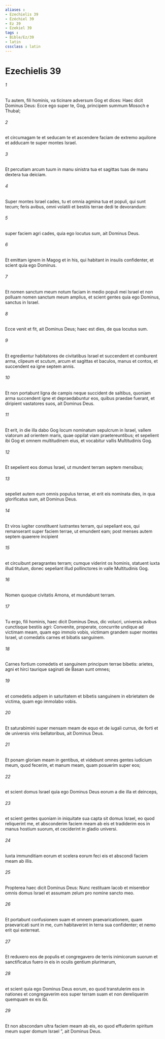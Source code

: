 ```yaml
---
aliases : 
- Ezechielis 39
- Ézéchiel 39
- Ez 39
- Ezekiel 39
tags : 
- Bible/Ez/39
- latin
cssclass : latin
---
```


# Ezechielis 39

###### 1
Tu autem, fili hominis, va ticinare adversum Gog et dices: Haec dicit Dominus Deus: Ecce ego super te, Gog, principem summum Mosoch e Thubal; 
###### 2
et circumagam te et seducam te et ascendere faciam de extremo aquilone et adducam te super montes Israel. 
###### 3
Et percutiam arcum tuum in manu sinistra tua et sagittas tuas de manu dextera tua deiciam. 
###### 4
Super montes Israel cades, tu et omnia agmina tua et populi, qui sunt tecum; feris avibus, omni volatili et bestiis terrae dedi te devorandum: 
###### 5
super faciem agri cades, quia ego locutus sum, ait Dominus Deus. 
###### 6
Et emittam ignem in Magog et in his, qui habitant in insulis confidenter, et scient quia ego Dominus. 
###### 7
Et nomen sanctum meum notum faciam in medio populi mei Israel et non polluam nomen sanctum meum amplius, et scient gentes quia ego Dominus, sanctus in Israel. 
###### 8
Ecce venit et fit, ait Dominus Deus; haec est dies, de qua locutus sum.
###### 9
Et egredientur habitatores de civitatibus Israel et succendent et comburent arma, clipeum et scutum, arcum et sagittas et baculos, manus et contos, et succendent ea igne septem annis. 
###### 10
Et non portabunt ligna de campis neque succident de saltibus, quoniam arma succendent igne et depraedabuntur eos, quibus praedae fuerant, et diripient vastatores suos, ait Dominus Deus.
###### 11
Et erit, in die illa dabo Gog locum nominatum sepulcrum in Israel, vallem viatorum ad orientem maris, quae oppilat viam praetereuntibus; et sepelient ibi Gog et omnem multitudinem eius, et vocabitur vallis Multitudinis Gog. 
###### 12
Et sepelient eos domus Israel, ut mundent terram septem mensibus; 
###### 13
sepeliet autem eum omnis populus terrae, et erit eis nominata dies, in qua glorificatus sum, ait Dominus Deus. 
###### 14
Et viros iugiter constituent lustrantes terram, qui sepeliant eos, qui remanserant super faciem terrae, ut emundent eam; post menses autem septem quaerere incipient 
###### 15
et circuibunt peragrantes terram; cumque viderint os hominis, statuent iuxta illud titulum, donec sepeliant illud pollinctores in valle Multitudinis Gog. 
###### 16
Nomen quoque civitatis Amona, et mundabunt terram.
###### 17
Tu ergo, fili hominis, haec dicit Dominus Deus, dic volucri, universis avibus cunctisque bestiis agri: Convenite, properate, concurrite undique ad victimam meam, quam ego immolo vobis, victimam grandem super montes Israel, ut comedatis carnes et bibatis sanguinem. 
###### 18
Carnes fortium comedetis et sanguinem principum terrae bibetis: arietes, agni et hirci taurique saginati de Basan sunt omnes; 
###### 19
et comedetis adipem in saturitatem et bibetis sanguinem in ebrietatem de victima, quam ego immolabo vobis. 
###### 20
Et saturabimini super mensam meam de equo et de iugali currus, de forti et de universis viris bellatoribus, ait Dominus Deus.
###### 21
Et ponam gloriam meam in gentibus, et videbunt omnes gentes iudicium meum, quod fecerim, et manum meam, quam posuerim super eos; 
###### 22
et scient domus Israel quia ego Dominus Deus eorum a die illa et deinceps, 
###### 23
et scient gentes quoniam in iniquitate sua capta sit domus Israel, eo quod reliquerint me, et absconderim faciem meam ab eis et tradiderim eos in manus hostium suorum, et ceciderint in gladio universi. 
###### 24
Iuxta immunditiam eorum et scelera eorum feci eis et abscondi faciem meam ab illis.
###### 25
Propterea haec dicit Dominus Deus: Nunc restituam Iacob et miserebor omnis domus Israel et assumam zelum pro nomine sancto meo. 
###### 26
Et portabunt confusionem suam et omnem praevaricationem, quam praevaricati sunt in me, cum habitaverint in terra sua confidenter; et nemo erit qui exterreat. 
###### 27
Et reduxero eos de populis et congregavero de terris inimicorum suorum et sanctificatus fuero in eis in oculis gentium plurimarum, 
###### 28
et scient quia ego Dominus Deus eorum, eo quod transtulerim eos in nationes et congregaverim eos super terram suam et non dereliquerim quemquam ex eis ibi. 
###### 29
Et non abscondam ultra faciem meam ab eis, eo quod effuderim spiritum meum super domum Israel ”, ait Dominus Deus.
